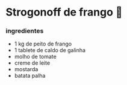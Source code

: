 # Strogonoff de frango :chicken:

### ingredientes

* 1 kg de peito de frango
* 1 tablete de caldo de galinha
* molho de tomate
* creme de leite
* mostarda
* batata palha